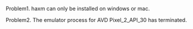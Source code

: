 Problem1. haxm can only be installed on windows or mac.

Problem2. The emulator process for AVD Pixel_2_API_30 has terminated. 


